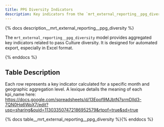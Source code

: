 ```yaml
---
title: PPG Diversity Indicators
description: Key indicators from the `mrt_external_reporting__ppg_diversity` model.
---
```


{% docs description__mrt_external_reporting__ppg_diversity %}

The `mrt_external_reporting__ppg_diversity` model provides aggregated key indicators related to pass Culture diversity.
It is designed for automated export, especially in Excel format.

{% enddocs %}

## Table Description

Each row represents a key indicator calculated for a specific month and geographic aggregation level.
A lexique details the meaning of each kpi_name here: https://docs.google.com/spreadsheets/d/13Epof9MJbtN7srmDIld3-7QN0Hq6WpX7/edit?usp=sharing&ouid=113033507472186952579&rtpof=true&sd=true

{% docs table__mrt_external_reporting__ppg_diversity %}{% enddocs %}
